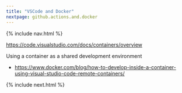 ```yaml
---
title: "VSCode and Docker"
nextpage: github.actions.and.docker
---
```


{% include nav.html %}

https://code.visualstudio.com/docs/containers/overview

Using a container as a shared development environment
- https://www.docker.com/blog/how-to-develop-inside-a-container-using-visual-studio-code-remote-containers/

{% include next.html %}
